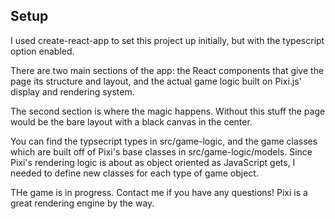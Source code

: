 ## Setup

I used create-react-app to set this project up initially, but with the typescript option enabled.

There are two main sections of the app: the React components that give the page its structure and layout, and the actual game logic built on Pixi.js' display and rendering system.

The second section is where the magic happens. Without this stuff the page would be the bare layout with a black canvas in the center.

You can find the typsecript types in src/game-logic, and the game classes which are built off of Pixi's base classes in src/game-logic/models. Since Pixi's rendering logic is about as object oriented as JavaScript gets, I needed to define new classes for each type of game object.

THe game is in progress. Contact me if you have any questions! Pixi is a great rendering engine by the way.
